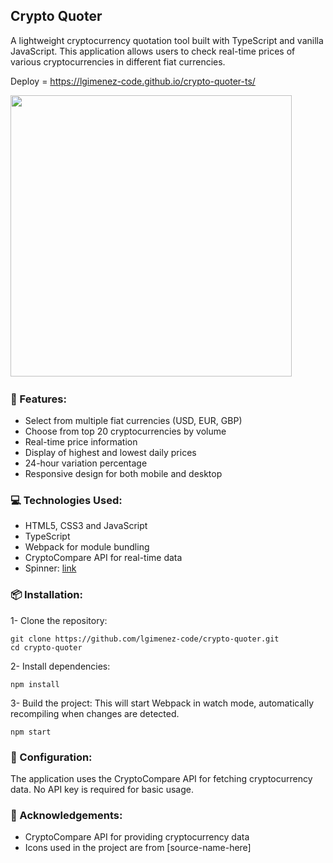 ## Crypto Quoter
A lightweight cryptocurrency quotation tool built with TypeScript and vanilla JavaScript. This application allows users to check real-time prices of various cryptocurrencies in different fiat currencies.

Deploy = https://lgimenez-code.github.io/crypto-quoter-ts/


<img src="https://github.com/user-attachments/assets/9eb2cad7-0e19-49fd-a4db-60a7837e6c61" width="450px" />

<img src="https://github.com/user-attachments/assets/b3e167a3-5801-4f62-970b-2370beb7e4bd" width="0px" />

### 🚀 Features:
- Select from multiple fiat currencies (USD, EUR, GBP)
- Choose from top 20 cryptocurrencies by volume
- Real-time price information
- Display of highest and lowest daily prices
- 24-hour variation percentage
- Responsive design for both mobile and desktop

### 💻 Technologies Used:
- HTML5, CSS3 and JavaScript
- TypeScript 
- Webpack for module bundling
- CryptoCompare API for real-time data
- Spinner: [link](https://cssloaders.github.io/)

### 📦 Installation:
1- Clone the repository:
```
git clone https://github.com/lgimenez-code/crypto-quoter.git
cd crypto-quoter
```
2- Install dependencies:
```
npm install
```
3- Build the project:
This will start Webpack in watch mode, automatically recompiling when changes are detected.
```
npm start
```

### 🔧 Configuration:
The application uses the CryptoCompare API for fetching cryptocurrency data. No API key is required for basic usage.

### 🙏 Acknowledgements:
- CryptoCompare API for providing cryptocurrency data
- Icons used in the project are from [source-name-here]










